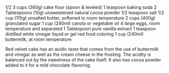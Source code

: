  1/2 3 cups (360g) cake flour (spoon & leveled)
 1 teaspoon baking soda
 2 Tablespoons (10g) unsweetened natural cocoa powder
 1/2 teaspoon salt
 1/2 cup (115g) unsalted butter, softened to room temperature
 2 cups (400g) granulated sugar
 1 cup (240ml) canola or vegetable oil
 4 large eggs, room temperature and separated
 1 Tablespoon pure vanilla extract
 1 teaspoon distilled white vinegar
 liquid or gel red food coloring
 1 cup (240ml) buttermilk, at room temperature

 
Red velvet cake has an acidic taste that comes from the use of buttermilk and vinegar as well as the cream cheese in the frosting. The acidity is balanced out by the sweetness of the cake itself. It also has cocoa powder added to it for a mild chocolate flavoring.

